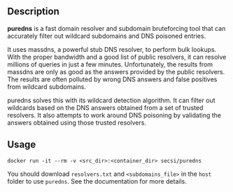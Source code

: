 ## Description

**puredns** is a fast domain resolver and subdomain bruteforcing tool that can accurately filter out wildcard subdomains and DNS poisoned entries.

It uses massdns, a powerful stub DNS resolver, to perform bulk lookups. With the proper bandwidth and a good list of public resolvers, it can resolve millions of queries in just a few minutes. Unfortunately, the results from massdns are only as good as the answers provided by the public resolvers. The results are often polluted by wrong DNS answers and false positives from wildcard subdomains.

puredns solves this with its wildcard detection algorithm. It can filter out wildcards based on the DNS answers obtained from a set of trusted resolvers. It also attempts to work around DNS poisoning by validating the answers obtained using those trusted resolvers.



## Usage

```
docker run -it --rm -v <src_dir>:<container_dir> secsi/puredns
```  
You should download `resolvers.txt` and `<subdomains_file>` in the `host` folder to use `puredns`. See the documentation for more details.  
